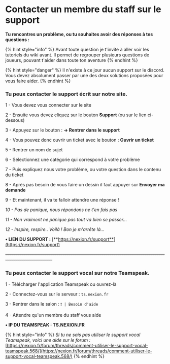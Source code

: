 # Contacter un membre du staff sur le support

**Tu rencontres un problème, ou tu souhaites avoir des réponses à tes questions :**&#x20;

{% hint style="info" %}
Avant toute question je t'invite à aller voir les tutoriels du wiki avant. Il permet de regrouper plusieurs questions de joueurs, pouvant t'aider dans toute ton aventure&#x20;
{% endhint %}

{% hint style="danger" %}
Il n'existe à ce jour aucun support sur le discord. Vous devez absolument passer par une des deux solutions proposées pour vous faire aider.&#x20;
{% endhint %}

### Tu peux contacter le support écrit sur notre site.

1 - Vous devez vous connecter sur le site&#x20;

2 - Ensuite vous devez cliquez sur le bouton **Support** (ou sur le lien ci-dessous)&#x20;

3 - Appuyez sur le bouton : **→ Rentrer dans le support**&#x20;

4 - Vous pouvez donc ouvrir un ticket avec le bouton : **Ouvrir un ticket**&#x20;

5 - Rentrer un nom de sujet&#x20;

6 - Sélectionnez une catégorie qui correspond à votre problème&#x20;

7 - Puis expliquez nous votre problème, ou votre question dans le contenu du ticket&#x20;

8 - Après pas besoin de vous faire un dessin il faut appuyer sur **Envoyer ma demande**&#x20;

9 - Et maintenant, il va te falloir attendre une réponse !&#x20;

_10 - Pas de panique, nous répondons ne t'en fais pas_&#x20;

_11 - Non vraiment ne panique pas tout va bien se passer..._&#x20;

_12 - Inspire, respire.. Voilà ! Bon je m'arrête là..._&#x20;

**• LIEN DU SUPPORT :** [**https://nexion.fr/support**](https://nexion.fr/support)



~~-----------------------------------------------------------------------------------------------------~~



### Tu peux contacter le support vocal sur notre Teamspeak.

1 - Télécharger l'application Teamspeak ou ouvrez-là&#x20;

2 - Connectez-vous sur le serveur : `ts.nexion.fr`&#x20;

3 - Rentrer dans le salon : `❗️ | Besoin d'aide`&#x20;

4 - Attendre qu'un membre du staff vous aide&#x20;

**• IP DU TEAMSPEAK : TS.NEXION.FR**

{% hint style="info" %}
_Si tu ne sais pas utiliser le support vocal Teamspeak, voici une aide sur le forum :_ [https://nexion.fr/forum/threads/comment-utiliser-le-support-vocal-teamspeak.568/](https://nexion.fr/forum/threads/comment-utiliser-le-support-vocal-teamspeak.568/)
{% endhint %}

